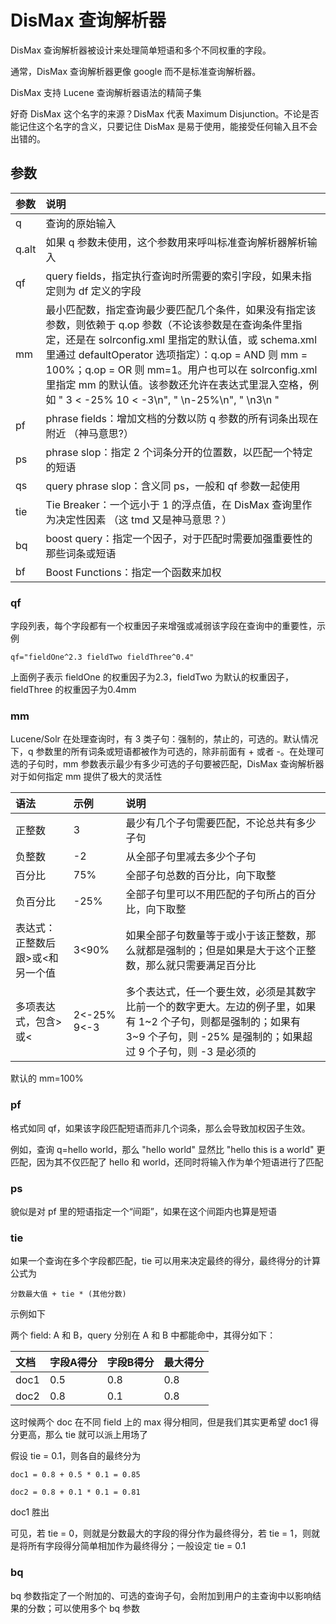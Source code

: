 # DisMax 查询解析器

DisMax 查询解析器被设计来处理简单短语和多个不同权重的字段。

通常，DisMax 查询解析器更像 google 而不是标准查询解析器。

DisMax 支持 Lucene 查询解析器语法的精简子集

好奇 DisMax 这个名字的来源？DisMax 代表 Maximum Disjunction。不论是否能记住这个名字的含义，只要记住 DisMax 是易于使用，能接受任何输入且不会出错的。

## 参数

| 参数 | 说明 |
| :--- | :--- |
| q | 查询的原始输入 |
| q.alt | 如果 q 参数未使用，这个参数用来呼叫标准查询解析器解析输入 |
| qf | query fields，指定执行查询时所需要的索引字段，如果未指定则为 df 定义的字段 |
| mm | 最小匹配数，指定查询最少要匹配几个条件，如果没有指定该参数，则依赖于 q.op 参数（不论该参数是在查询条件里指定，还是在 solrconfig.xml 里指定的默认值，或 schema.xml 里通过 defaultOperator 选项指定）：q.op = AND 则 mm = 100%；q.op = OR 则 mm=1。用户也可以在 solrconfig.xml 里指定 mm 的默认值。该参数还允许在表达式里混入空格，例如 " 3 &lt; -25% 10 &lt; -3\n", " \n-25%\n", " \n3\n " |
| pf | phrase fields：增加文档的分数以防 q 参数的所有词条出现在附近 （神马意思?） |
| ps | phrase slop：指定 2 个词条分开的位置数，以匹配一个特定的短语 |
| qs | query phrase slop：含义同 ps，一般和 qf 参数一起使用 |
| tie | Tie Breaker：一个远小于 1 的浮点值，在 DisMax 查询里作为决定性因素 （这 tmd 又是神马意思？） |
| bq | boost query：指定一个因子，对于匹配时需要加强重要性的那些词条或短语 |
| bf | Boost Functions：指定一个函数来加权 |

### qf

字段列表，每个字段都有一个权重因子来增强或减弱该字段在查询中的重要性，示例

`qf="fieldOne^2.3 fieldTwo fieldThree^0.4"`

上面例子表示 fieldOne 的权重因子为2.3，fieldTwo 为默认的权重因子，fieldThree 的权重因子为0.4mm

### mm

Lucene/Solr 在处理查询时，有 3 类子句：强制的，禁止的，可选的。默认情况下，q 参数里的所有词条或短语都被作为可选的，除非前面有 + 或者 -。在处理可选的子句时，mm 参数表示最少有多少可选的子句要被匹配，DisMax 查询解析器对于如何指定 mm 提供了极大的灵活性

| 语法 | 示例 | 说明 |
| :--- | :--- | :---|
|正整数| 3 |最少有几个子句需要匹配，不论总共有多少子句|
|负整数| -2 |从全部子句里减去多少个子句|
|百分比|75%|全部子句总数的百分比，向下取整|
|负百分比|-25%|全部子句里可以不用匹配的子句所占的百分比，向下取整|
|表达式：正整数后跟>或<和另一个值|3<90%|如果全部子句数量等于或小于该正整数，那么就都是强制的；但是如果是大于这个正整数，那么就只需要满足百分比|
|多项表达式，包含>或<|2<-25%<br>9<-3|多个表达式，任一个要生效，必须是其数字比前一个的数字更大。左边的例子里，如果有 1~2 个子句，则都是强制的；如果有 3~9 个子句，则 -25% 是强制的；如果超过 9 个子句，则 -3 是必须的|

默认的 mm=100%

### pf

格式如同 qf，如果该字段匹配短语而非几个词条，那么会导致加权因子生效。

例如，查询 q=hello world，那么 "hello world" 显然比 "hello this is a world" 更匹配，因为其不仅匹配了 hello 和 world，还同时将输入作为单个短语进行了匹配

### ps

貌似是对 pf 里的短语指定一个“间距”，如果在这个间距内也算是短语

### tie

如果一个查询在多个字段都匹配，tie 可以用来决定最终的得分，最终得分的计算公式为

`分数最大值 + tie * (其他分数)`

示例如下

两个 field: A 和 B，query 分别在 A 和 B 中都能命中，其得分如下：

|文档|字段A得分|字段B得分|最大得分
| :---| :---| :---| :---|
| doc1 | 0.5 | 0.8 | 0.8 |
| doc2 | 0.8 | 0.1 | 0.8 |

这时候两个 doc 在不同 field 上的 max 得分相同，但是我们其实更希望 doc1 得分更高，那么 tie 就可以派上用场了

假设 tie = 0.1，则各自的最终分为

`doc1 = 0.8 + 0.5 * 0.1 = 0.85`

`doc2 = 0.8 + 0.1 * 0.1 = 0.81`

doc1 胜出

可见，若 tie = 0，则就是分数最大的字段的得分作为最终得分，若 tie = 1，则就是将所有字段得分简单相加作为最终得分；一般设定 tie = 0.1 

### bq

bq 参数指定了一个附加的、可选的查询子句，会附加到用户的主查询中以影响结果的分数；可以使用多个 bq 参数